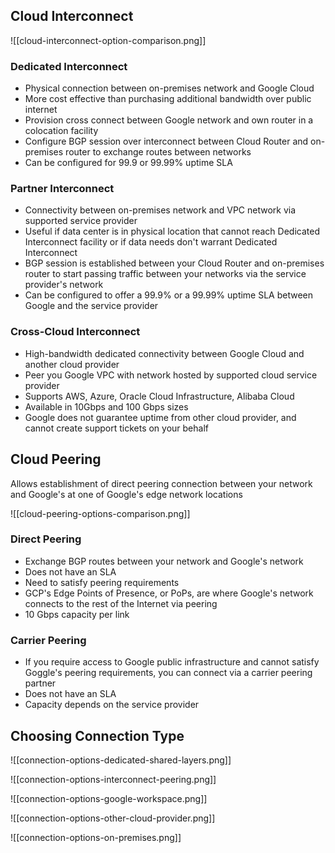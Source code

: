 

## Cloud Interconnect

![[cloud-interconnect-option-comparison.png]]


### Dedicated Interconnect
- Physical connection between on-premises network and Google Cloud
- More cost effective than purchasing additional bandwidth over public internet
- Provision cross connect between Google network and own router in a colocation facility
- Configure BGP session over interconnect between Cloud Router and on-premises router to exchange routes between networks
- Can be configured for 99.9 or 99.99% uptime SLA

### Partner Interconnect
- Connectivity between on-premises network and VPC network via supported service provider
- Useful if data center is in physical location that cannot reach Dedicated Interconnect facility or if data needs don't warrant Dedicated Interconnect
- BGP session is established between your Cloud Router and on-premises router to start passing traffic between your networks via the service provider's network
- Can be configured to offer a 99.9% or a 99.99% uptime SLA between Google and the service provider

### Cross-Cloud Interconnect
- High-bandwidth dedicated connectivity between Google Cloud and another cloud provider
- Peer you Google VPC with network hosted by supported cloud service provider
- Supports AWS, Azure, Oracle Cloud Infrastructure, Alibaba Cloud
- Available in 10Gbps and 100 Gbps sizes
- Google does not guarantee uptime from other cloud provider, and cannot create support tickets on your behalf


## Cloud Peering

Allows establishment of direct peering connection between your network and Google's at one of Google's edge network locations

![[cloud-peering-options-comparison.png]]

### Direct Peering
- Exchange BGP routes between your network and Google's network
- Does not have an SLA
- Need to satisfy peering requirements
- GCP's Edge Points of Presence, or PoPs, are where Google's network connects to the rest of the Internet via peering
- 10 Gbps capacity per link

### Carrier Peering
- If you require access to Google public infrastructure and cannot satisfy Goggle's peering requirements, you can connect via a carrier peering partner
- Does not have an SLA
- Capacity depends on the service provider


## Choosing Connection Type


![[connection-options-dedicated-shared-layers.png]]


![[connection-options-interconnect-peering.png]]


![[connection-options-google-workspace.png]]

![[connection-options-other-cloud-provider.png]]

![[connection-options-on-premises.png]]


